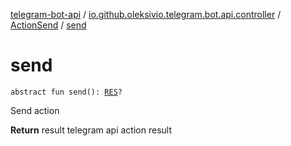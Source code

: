 [telegram-bot-api](../../index.md) / [io.github.oleksivio.telegram.bot.api.controller](../index.md) / [ActionSend](index.md) / [send](./send.md)

# send

`abstract fun send(): `[`RES`](index.md#RES)`?`

Send action

**Return**
result telegram api action result

